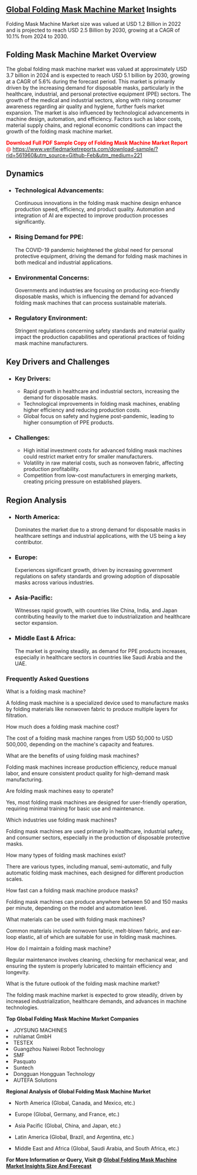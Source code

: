 <h2><a href="https://www.verifiedmarketreports.com/download-sample/?rid=561960&amp;utm_source=Github&amp;utm_medium=221" target="_blank">Global Folding Mask Machine Market</a> Insights</h2><p>Folding Mask Machine Market size was valued at USD 1.2 Billion in 2022 and is projected to reach USD 2.5 Billion by 2030, growing at a CAGR of 10.1% from 2024 to 2030.</p><p> <h2>Folding Mask Machine Market Overview</h2> <p>The global folding mask machine market was valued at approximately USD 3.7 billion in 2024 and is expected to reach USD 5.1 billion by 2030, growing at a CAGR of 5.6% during the forecast period. This market is primarily driven by the increasing demand for disposable masks, particularly in the healthcare, industrial, and personal protective equipment (PPE) sectors. The growth of the medical and industrial sectors, along with rising consumer awareness regarding air quality and hygiene, further fuels market expansion. The market is also influenced by technological advancements in machine design, automation, and efficiency. Factors such as labor costs, material supply chains, and regional economic conditions can impact the growth of the folding mask machine market. <p><span class=""><span style="color: #ff0000;"><strong>Download Full PDF Sample Copy of Folding Mask Machine Market Report</strong> @ </span><a href="https://www.verifiedmarketreports.com/download-sample/?rid=561960&amp;utm_source=Github-Feb&amp;utm_medium=221" target="_blank">https://www.verifiedmarketreports.com/download-sample/?rid=561960&amp;utm_source=Github-Feb&amp;utm_medium=221</a></span></p></p> <h2>Dynamics</h2> <ul> <li><h3>Technological Advancements:</h3> Continuous innovations in the folding mask machine design enhance production speed, efficiency, and product quality. Automation and integration of AI are expected to improve production processes significantly.</li> <li><h3>Rising Demand for PPE:</h3> The COVID-19 pandemic heightened the global need for personal protective equipment, driving the demand for folding mask machines in both medical and industrial applications.</li> <li><h3>Environmental Concerns:</h3> Governments and industries are focusing on producing eco-friendly disposable masks, which is influencing the demand for advanced folding mask machines that can process sustainable materials.</li> <li><h3>Regulatory Environment:</h3> Stringent regulations concerning safety standards and material quality impact the production capabilities and operational practices of folding mask machine manufacturers.</li> </ul> <h2>Key Drivers and Challenges</h2> <ul> <li><h3>Key Drivers:</h3> <ul> <li>Rapid growth in healthcare and industrial sectors, increasing the demand for disposable masks.</li> <li>Technological improvements in folding mask machines, enabling higher efficiency and reducing production costs.</li> <li>Global focus on safety and hygiene post-pandemic, leading to higher consumption of PPE products.</li> </ul> </li> <li><h3>Challenges:</h3> <ul> <li>High initial investment costs for advanced folding mask machines could restrict market entry for smaller manufacturers.</li> <li>Volatility in raw material costs, such as nonwoven fabric, affecting production profitability.</li> <li>Competition from low-cost manufacturers in emerging markets, creating pricing pressure on established players.</li> </ul> </li> </ul> <h2>Region Analysis</h2> <ul> <li><h3>North America:</h3> Dominates the market due to a strong demand for disposable masks in healthcare settings and industrial applications, with the US being a key contributor.</li> <li><h3>Europe:</h3> Experiences significant growth, driven by increasing government regulations on safety standards and growing adoption of disposable masks across various industries.</li> <li><h3>Asia-Pacific:</h3> Witnesses rapid growth, with countries like China, India, and Japan contributing heavily to the market due to industrialization and healthcare sector expansion.</li> <li><h3>Middle East & Africa:</h3> The market is growing steadily, as demand for PPE products increases, especially in healthcare sectors in countries like Saudi Arabia and the UAE.</li> </ul> <h3>Frequently Asked Questions</h3> <p>What is a folding mask machine?</p> <p>A folding mask machine is a specialized device used to manufacture masks by folding materials like nonwoven fabric to produce multiple layers for filtration.</p> <p>How much does a folding mask machine cost?</p> <p>The cost of a folding mask machine ranges from USD 50,000 to USD 500,000, depending on the machine's capacity and features.</p> <p>What are the benefits of using folding mask machines?</p> <p>Folding mask machines increase production efficiency, reduce manual labor, and ensure consistent product quality for high-demand mask manufacturing.</p> <p>Are folding mask machines easy to operate?</p> <p>Yes, most folding mask machines are designed for user-friendly operation, requiring minimal training for basic use and maintenance.</p> <p>Which industries use folding mask machines?</p> <p>Folding mask machines are used primarily in healthcare, industrial safety, and consumer sectors, especially in the production of disposable protective masks.</p> <p>How many types of folding mask machines exist?</p> <p>There are various types, including manual, semi-automatic, and fully automatic folding mask machines, each designed for different production scales.</p> <p>How fast can a folding mask machine produce masks?</p> <p>Folding mask machines can produce anywhere between 50 and 150 masks per minute, depending on the model and automation level.</p> <p>What materials can be used with folding mask machines?</p> <p>Common materials include nonwoven fabric, melt-blown fabric, and ear-loop elastic, all of which are suitable for use in folding mask machines.</p> <p>How do I maintain a folding mask machine?</p> <p>Regular maintenance involves cleaning, checking for mechanical wear, and ensuring the system is properly lubricated to maintain efficiency and longevity.</p> <p>What is the future outlook of the folding mask machine market?</p> <p>The folding mask machine market is expected to grow steadily, driven by increased industrialization, healthcare demands, and advances in machine technologies.</p> </p><p><strong>Top Global Folding Mask Machine Market Companies</strong></p><div data-test-id=""><p><li>JOYSUNG MACHINES</li><li> ruhlamat GmbH</li><li> TESTEX</li><li> Guangzhou Naiwei Robot Technology</li><li> SMF</li><li> Pasquato</li><li> Suntech</li><li> Dongguan Hongguan Technology</li><li> AUTEFA Solutions</li></p><div><strong>Regional Analysis of&nbsp;Global Folding Mask Machine Market</strong></div><ul><li dir="ltr"><p dir="ltr">North America&nbsp;(Global, Canada, and Mexico, etc.)</p></li><li dir="ltr"><p dir="ltr">Europe (Global, Germany, and France, etc.)</p></li><li dir="ltr"><p dir="ltr">Asia Pacific&nbsp;(Global, China, and Japan, etc.)</p></li><li dir="ltr"><p dir="ltr">Latin America&nbsp;(Global, Brazil, and Argentina, etc.)</p></li><li dir="ltr">Middle East and Africa&nbsp;(Global, Saudi Arabia, and South Africa, etc.)</li></ul><p><strong>For More Information or Query, Visit @&nbsp;</strong><strong><a href="https://www.verifiedmarketreports.com/product/folding-mask-machine-market/?utm_source=Github&amp;utm_medium=221" target="_blank">Global Folding Mask Machine Market Insights Size And Forecast</a></strong></p></div>
